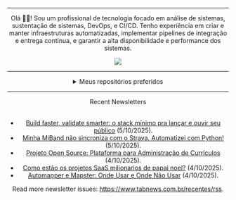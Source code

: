 <div align="center">
<hr>
<p>Olá 👋🏾! Sou um profissional de tecnologia focado em análise de sistemas, sustentação de sistemas, DevOps, e CI/CD. Tenho experiência em criar e manter infraestruturas automatizadas, implementar pipelines de integração e entrega contínua, e garantir a alta disponibilidade e performance dos sistemas.</p>
  <img src="https://media.giphy.com/media/yAGIvCiwPJn5C/giphy.gif">
<hr>
  <details>
  <summary>Meus repositórios preferidos</summary>
  <br />
  Alguns dos meus melhores repositórios:
  <br />
<br />
  <ul><li><a href=https://github.com/commitgeist/aluratube target="_blank" rel="noopener noreferrer">commitgeist/aluratube</a> (<b>0</b> ✨ and <b>0</b> 🍴): Aluratube - Desenvolvido durante a imersão React da Alura no final de 2022</li><li><a href=https://github.com/commitgeist/nlw-ia target="_blank" rel="noopener noreferrer">commitgeist/nlw-ia</a> (<b>0</b> ✨ and <b>0</b> 🍴): Projeto desenvolvido durante a NLW IA - Usando a API da OPENAI</li><li><a href=https://github.com/commitgeist/nlw-journey-ia target="_blank" rel="noopener noreferrer">commitgeist/nlw-journey-ia</a> (<b>0</b> ✨ and <b>0</b> 🍴): NLW IA - Agent de viagens usando python + langchain + GPT</li>
<li>More coming soon :).</li>
</ul>
  </details>
  <hr/>
    <summary>Recent Newsletters</summary>
  <br />
  <ul>
    <li><a href=https://www.tabnews.com.br/jameskjr/build-faster-validate-smarter-o-stack-minimo-pra-lancar-e-ouvir-seu-publico target="_blank" rel="noopener noreferrer">Build faster, validate smarter: o stack mínimo pra lançar e ouvir seu público</a> (5/10/2025).</li><li><a href=https://www.tabnews.com.br/ProgramadorRaiz/minha-mi-band-nao-sincronizava-com-o-strava-automatizei-tudo-com-python target="_blank" rel="noopener noreferrer">Minha MiBand não sincroniza com o Strava. Automatizei com Python!</a> (5/10/2025).</li><li><a href=https://www.tabnews.com.br/trsantos/projeto-open-source-plataforma-para-administracao-de-curriculos target="_blank" rel="noopener noreferrer">Projeto Open Source: Plataforma para Administração de Currículos</a> (4/10/2025).</li><li><a href=https://www.tabnews.com.br/welovetech/como-estao-os-projetos-saas-milionarios-de-papai-noel target="_blank" rel="noopener noreferrer">Como estão os projetos SaaS milionarios de papai noel?</a> (4/10/2025).</li><li><a href=https://www.tabnews.com.br/carubbi/automapper-e-mapster-onde-usar-e-onde-nao-usar target="_blank" rel="noopener noreferrer">Automapper e Mapster: Onde Usar e Onde Não Usar</a> (4/10/2025).</li>
  </ul>
<p>Read more newsletter issues: <a href="https://www.tabnews.com.br/recentes/rss">https://www.tabnews.com.br/recentes/rss</a>.</p>
  </details>
